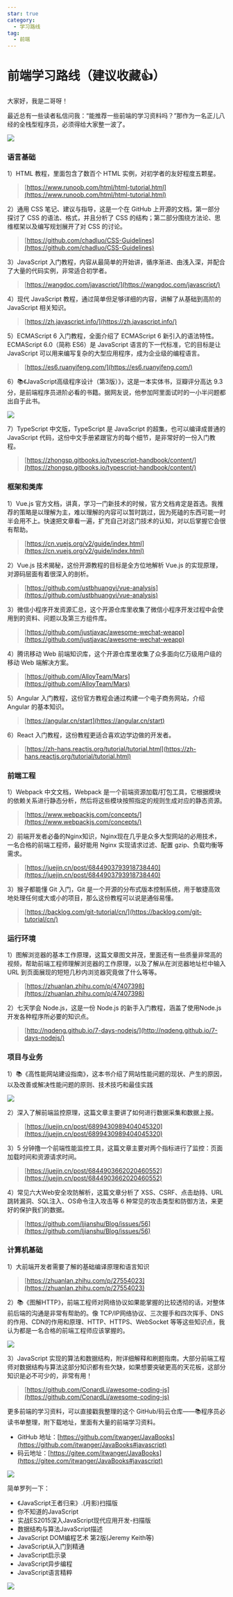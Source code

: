 ```yaml
---
star: true
category:
  - 学习路线
tag:
  - 前端
---
```


# 前端学习路线（建议收藏:+1:）

大家好，我是二哥呀！

最近总有一些读者私信问我：“能推荐一些前端的学习资料吗？”那作为一名正儿八经的全栈型程序员，必须得给大家整一波了。

![](https://cdn.jsdelivr.net/gh/itwanger/toBeBetterJavaer/images/xuexiluxian/qianduan-b6d3ccb4-bd13-447e-b88d-f0016b57da49.png)

### 语言基础

1）HTML 教程，里面包含了数百个 HTML 实例，对初学者的友好程度五颗星。

>[https://www.runoob.com/html/html-tutorial.html](https://www.runoob.com/html/html-tutorial.html)

2）通用 CSS 笔记、建议与指导，这是一个在 GitHub 上开源的文档，第一部分探讨了 CSS 的语法、格式，并且分析了 CSS 的结构；第二部分围绕方法论、思维框架以及编写规划展开了对 CSS 的讨论。

>[https://github.com/chadluo/CSS-Guidelines](https://github.com/chadluo/CSS-Guidelines)

3）JavaScript 入门教程，内容从最简单的开始讲，循序渐进、由浅入深，并配合了大量的代码实例，非常适合初学者。

>[https://wangdoc.com/javascript/](https://wangdoc.com/javascript/)

4）现代 JavaScript 教程，通过简单但足够详细的内容，讲解了从基础到高阶的 JavaScript 相关知识。

>[https://zh.javascript.info/](https://zh.javascript.info/)

5）ECMAScript 6 入门教程，全面介绍了 ECMAScript 6 新引入的语法特性。ECMAScript 6.0（简称 ES6）是 JavaScript 语言的下一代标准，它的目标是让 JavaScript 可以用来编写复杂的大型应用程序，成为企业级的编程语言。

>[https://es6.ruanyifeng.com/](https://es6.ruanyifeng.com/)

6）📚《JavaScript高级程序设计（第3版）》，这是一本实体书，豆瓣评分高达 9.3 分，是前端程序员进阶必看的书籍。据网友说，他参加阿里面试时的一小半问题都出自于此书。

![](https://cdn.jsdelivr.net/gh/itwanger/toBeBetterJavaer/images/xuexiluxian/qianduan-ea8e074a-9bc4-4780-a4b1-acf855df7bc1.png)

7）TypeScript 中文版，TypeScript 是 JavaScript 的超集，也可以编译成普通的 JavaScript 代码，这份中文手册紧跟官方的每个细节，是非常好的一份入门教程。

>[https://zhongsp.gitbooks.io/typescript-handbook/content/](https://zhongsp.gitbooks.io/typescript-handbook/content/)

### 框架和类库

1）Vue.js 官方文档，讲真，学习一门新技术的时候，官方文档肯定是首选。我推荐的策略是以理解为主，难以理解的内容可以暂时跳过，因为死磕的东西可能一时半会用不上。快速把文章看一遍，扩充自己对这门技术的认知，对以后掌握它会很有帮助。

>[https://cn.vuejs.org/v2/guide/index.html](https://cn.vuejs.org/v2/guide/index.html)

2）Vue.js 技术揭秘，这份开源教程的目标是全方位地解析 Vue.js 的实现原理，对源码层面有着很深入的剖析。

>[https://github.com/ustbhuangyi/vue-analysis](https://github.com/ustbhuangyi/vue-analysis)

3）微信小程序开发资源汇总，这个开源仓库里收集了微信小程序开发过程中会使用到的资料、问题以及第三方组件库。

>[https://github.com/justjavac/awesome-wechat-weapp](https://github.com/justjavac/awesome-wechat-weapp)

4）腾讯移动 Web 前端知识库，这个开源仓库里收集了众多面向亿万级用户级的移动 Web 端解决方案。

>[https://github.com/AlloyTeam/Mars](https://github.com/AlloyTeam/Mars)

5）Angular 入门教程，这份官方教程会通过构建一个电子商务网站，介绍 Angular 的基本知识。

>[https://angular.cn/start](https://angular.cn/start)

6）React 入门教程，这份教程更适合喜欢边学边做的开发者。

>[https://zh-hans.reactjs.org/tutorial/tutorial.html](https://zh-hans.reactjs.org/tutorial/tutorial.html)

### 前端工程

1）Webpack 中文文档，Webpack 是一个前端资源加载/打包工具，它根据模块的依赖关系进行静态分析，然后将这些模块按照指定的规则生成对应的静态资源。

>[https://www.webpackjs.com/concepts/](https://www.webpackjs.com/concepts/)

2）前端开发者必备的Nginx知识，Nginx现在几乎是众多大型网站的必用技术，一名合格的前端工程师，最好能用 Nginx 实现请求过滤、配置 gzip、负载均衡等需求。

>[https://juejin.cn/post/6844903793918738440](https://juejin.cn/post/6844903793918738440)

3）猴子都能懂 Git 入门，Git 是一个开源的分布式版本控制系统，用于敏捷高效地处理任何或大或小的项目，那么这份教程可以说是通俗易懂。

>[https://backlog.com/git-tutorial/cn/](https://backlog.com/git-tutorial/cn/)

### 运行环境

1）图解浏览器的基本工作原理，这篇文章图文并茂，里面还有一些质量非常高的视频，帮助前端工程师理解浏览器的工作原理，以及了解从在浏览器地址栏中输入 URL 到页面展现的短短几秒内浏览器究竟做了什么等等。

>[https://zhuanlan.zhihu.com/p/47407398](https://zhuanlan.zhihu.com/p/47407398)

2）七天学会 Node.js，这是一份 Node.js 的新手入门教程，涵盖了使用Node.js开发各种程序所必要的知识点。

>[http://nqdeng.github.io/7-days-nodejs/](http://nqdeng.github.io/7-days-nodejs/)

### 项目与业务

1）📚《高性能网站建设指南》，这本书介绍了网站性能问题的现状、产生的原因，以及改善或解决性能问题的原则、技术技巧和最佳实践

![](https://cdn.jsdelivr.net/gh/itwanger/toBeBetterJavaer/images/xuexiluxian/qianduan-92d3c42c-c453-473f-aefc-9137c93a939d.png)


2）深入了解前端监控原理，这篇文章主要讲了如何进行数据采集和数据上报。

>[https://juejin.cn/post/6899430989404045320](https://juejin.cn/post/6899430989404045320)

3）5 分钟撸一个前端性能监控工具，这篇文章主要对两个指标进行了监控：页面加载时间和资源请求时间。

>[https://juejin.cn/post/6844903662020460552](https://juejin.cn/post/6844903662020460552)

4）常见六大Web安全攻防解析，这篇文章分析了 XSS、CSRF、点击劫持、URL跳转漏洞、SQL注入、OS命令注入攻击等 6 种常见的攻击类型和防御方法，来更好的保护我们的数据。

>[https://github.com/ljianshu/Blog/issues/56](https://github.com/ljianshu/Blog/issues/56)

### 计算机基础

1）大前端开发者需要了解的基础编译原理和语言知识

>[https://zhuanlan.zhihu.com/p/27554023](https://zhuanlan.zhihu.com/p/27554023)

2）📚《图解HTTP》，前端工程师对网络协议如果能掌握的比较透彻的话，对整体前后端的沟通是非常有帮助的。像 TCP/IP网络协议、三次握手和四次挥手、DNS的作用、CDN的作用和原理、HTTP、HTTPS、WebSocket 等等这些知识点，我认为都是一名合格的前端工程师应该掌握的。

![](https://cdn.jsdelivr.net/gh/itwanger/toBeBetterJavaer/images/xuexiluxian/qianduan-ae981ec4-ea98-4bb1-a1eb-d8a21a9648cb.png)

3）JavaScript 实现的算法和数据结构，附详细解释和刷题指南。大部分前端工程师对数据结构与算法这部分知识都有些欠缺，如果想要突破更高的天花板，这部分知识是必不可少的，非常有用！

>[https://github.com/ConardLi/awesome-coding-js](https://github.com/ConardLi/awesome-coding-js)


更多前端的学习资料，可以直接戳我整理的这个 GitHub/码云仓库——📚程序员必读书单整理，附下载地址，里面有大量的前端学习资料。

- GitHub 地址：[https://github.com/itwanger/JavaBooks](https://github.com/itwanger/JavaBooks#javascript)
- 码云地址：[https://gitee.com/itwanger/JavaBooks](https://gitee.com/itwanger/JavaBooks#javascript)


![](ttps://cdn.jsdelivr.net/gh/itwanger/toBeBetterJavaer/images/xuexiluxian/qianduan-books.png)

简单罗列一下：

- 《JavaScript王者归来》.(月影)扫描版
- 你不知道的JavaScript
- 实战ES2015深入JavaScript现代应用开发-扫描版
- 数据结构与算法JavaScript描述
- JavaScript DOM编程艺术 第2版(Jeremy Keith等)
- JavaScript从入门到精通
- JavaScript启示录
- JavaScript异步编程
- JavaScript语言精粹

![](http://cdn.tobebetterjavaer.com/tobebetterjavaer/images/xingbiaogongzhonghao.png)
